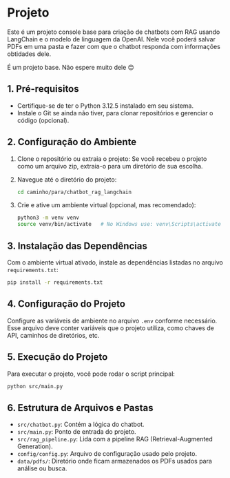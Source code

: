 # Projeto
Este é um projeto console base para criação de chatbots com RAG usando LangChain e o modelo de linguagem da OpenAI. Nele você poderá salvar PDFs em uma pasta e fazer com que o chatbot responda com informações obtidades dele.

É um projeto base. Não espere muito dele :blush:

## 1. Pré-requisitos
- Certifique-se de ter o Python 3.12.5 instalado em seu sistema.
- Instale o Git se ainda não tiver, para clonar repositórios e gerenciar o código (opcional).

## 2. Configuração do Ambiente
1. Clone o repositório ou extraia o projeto: Se você recebeu o projeto como um arquivo zip, extraia-o para um diretório de sua escolha.
2. Navegue até o diretório do projeto:

    ```bash
    cd caminho/para/chatbot_rag_langchain
    ```

3. Crie e ative um ambiente virtual (opcional, mas recomendado):

    ```bash
    python3 -m venv venv
    source venv/bin/activate   # No Windows use: venv\Scripts\activate
    ```

## 3. Instalação das Dependências
Com o ambiente virtual ativado, instale as dependências listadas no arquivo `requirements.txt`:

```bash
pip install -r requirements.txt
```

## 4. Configuração do Projeto
Configure as variáveis de ambiente no arquivo `.env` conforme necessário. Esse arquivo deve conter variáveis que o projeto utiliza, como chaves de API, caminhos de diretórios, etc.

## 5. Execução do Projeto
Para executar o projeto, você pode rodar o script principal:

```bash
python src/main.py
```

## 6. Estrutura de Arquivos e Pastas
- `src/chatbot.py`: Contém a lógica do chatbot.
- `src/main.py`: Ponto de entrada do projeto.
- `src/rag_pipeline.py`: Lida com a pipeline RAG (Retrieval-Augmented Generation).
- `config/config.py`: Arquivo de configuração usado pelo projeto.
- `data/pdfs/`: Diretório onde ficam armazenados os PDFs usados para análise ou busca.